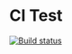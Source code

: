 # CI Test
[![Build status](https://ci.appveyor.com/api/projects/status/576c2x1de3vohm5a?svg=true)](https://ci.appveyor.com/project/shutnikmiit/ajsclearfunctions)
